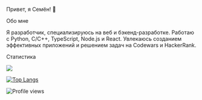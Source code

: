 Привет, я Семён! 👋


Обо мне

Я разработчик, специализируюсь на веб и бэкенд-разработке. Работаю с Python, C/C++, TypeScript, Node.js и React. Увлекаюсь созданием эффективных приложений и решением задач на Codewars и HackerRank.


Статистика

<picture> <source srcset="https://github-readme-stats.vercel.app/api?username=trytonottry&show_icons=true&theme=dark" media="(prefers-color-scheme: dark)" /> <source srcset="https://github-readme-stats.vercel.app/api?username=trytonottry&show_icons=true" media="(prefers-color-scheme: light), (prefers-color-scheme: no-preference)" /> <img src="https://github-readme-stats.vercel.app/api?username=trytonottry&show_icons=true" /> </picture>

[![Top Langs](https://github-readme-stats.vercel.app/api/top-langs/?username=Trytonottry)](https://github.com/anuraghazra/github-readme-stats)



<img src="https://komarev.com/ghpvc/?username=trytonottry&style=flat-square&color=blue" alt="Profile views"/>
